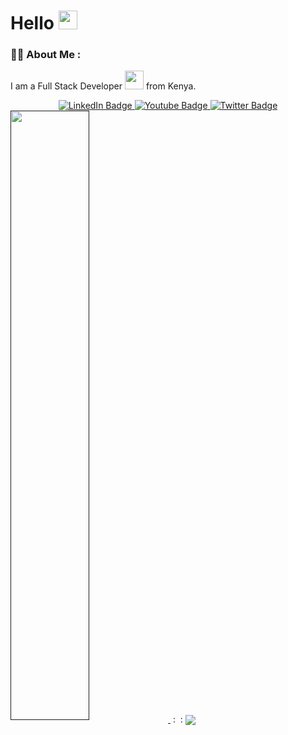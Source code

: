 
<h1>Hello <img src="https://media.giphy.com/media/hvRJCLFzcasrR4ia7z/giphy.gif" width="30px"/></h1>

### :man_technologist: About Me :
 I am a Full Stack Developer <img src="https://media.giphy.com/media/WUlplcMpOCEmTGBtBW/giphy.gif" width="30"> from Kenya.
</div> 
<div id="badges"align="center">
  <a href="https://www.linkedin.com/in/kevin-malomba/" target="blank">
    <img src="https://img.shields.io/badge/LinkedIn-blue?style=for-the-badge&logo=linkedin&logoColor=white" alt="LinkedIn Badge"/>
  </a>
  <a href="https://www.youtube.com/channel/UCGK3Zydi0OL4btG0SiHTkNg" target="blank">
    <img src="https://img.shields.io/badge/YouTube-red?style=for-the-badge&logo=youtube&logoColor=white" alt="Youtube Badge"/>
  </a>
  <a href="https://twitter.com/kmalomba" target="blank">
    <img src="https://img.shields.io/badge/Twitter-blue?style=for-the-badge&logo=twitter&logoColor=white" alt="Twitter Badge"/>
  </a>
</div>

<div align="center">
<img src="https://komarev.com/ghpvc/?username=MalombaKevin&style=flat-square&color=blue" alt=""/>
</div>





<a href="">
  <img align="center" src="https://github-readme-stats.vercel.app/api?username=MalombaKevin&show_icons=true&theme=radical" width="50%" />
</a> &nbsp: &nbsp:
<a href="">
  <img align="center" src="https://github-readme-stats.vercel.app/api/top-langs/?username=MalombaKevin&layout=compact&theme=vision-friendly-dark" />
</a>











 




